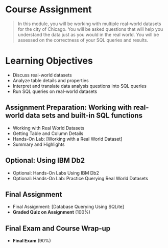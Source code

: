 # Course Assignment
> In this module, you will be working with multiple real-world datasets for the city of Chicago. You will be asked questions that will help you understand the data just as you would in the real world. You will be assessed on the correctness of your SQL queries and results.
# Learning Objectives
- Discuss real-world datasets
- Analyze table details and properties
- Interpret and translate data analysis questions into SQL queries
- Run SQL queries on real-world datasets
## Assignment Preparation: Working with real-world data sets and built-in SQL functions
- Working with Real World Datasets
- Getting Table and Column Details
- Hands-On Lab: [Working with a Real World Dataset]
- Summary and Highlights
## Optional: Using IBM Db2
- Optional: Hands-On Labs Using IBM Db2
- Optional: Hands-On Lab: Practice Querying Real World Datasets
## Final Assignment
- Final Assignment: [Database Querying Using SQLite]
- **Graded Quiz on Assignment** (100%)
## Final Exam and Course Wrap-up
- **Final Exam** (90%)

